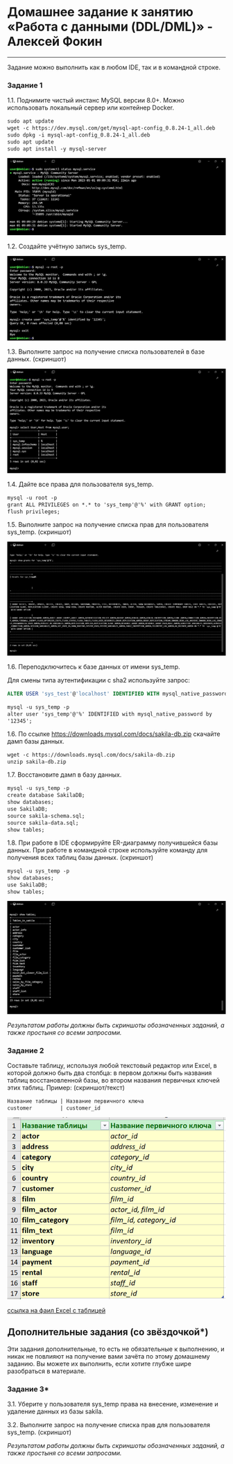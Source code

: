 # Домашнее задание к занятию «Работа с данными (DDL/DML)» - Алексей Фокин
---

Задание можно выполнить как в любом IDE, так и в командной строке.

### Задание 1
1.1. Поднимите чистый инстанс MySQL версии 8.0+. Можно использовать локальный сервер или контейнер Docker.
```
sudo apt update
wget -c https://dev.mysql.com/get/mysql-apt-config_0.8.24-1_all.deb
sudo dpkg -i mysql-apt-config_0.8.24-1_all.deb
sudo apt update
sudo apt install -y mysql-server
```
![ ](12.2/1.png)

1.2. Создайте учётную запись sys_temp. 

![ ](12.2/2.png)

1.3. Выполните запрос на получение списка пользователей в базе данных. (скриншот)

![ ](12.2/3.png)

1.4. Дайте все права для пользователя sys_temp. 
```
mysql -u root -p 
grant ALL PRIVILEGES on *.* to 'sys_temp'@'%' with GRANT option;
flush privileges;
```
1.5. Выполните запрос на получение списка прав для пользователя sys_temp. (скриншот)

![ ](12.2/4.png)

1.6. Переподключитесь к базе данных от имени sys_temp.

Для смены типа аутентификации с sha2 используйте запрос: 
```sql
ALTER USER 'sys_test'@'localhost' IDENTIFIED WITH mysql_native_password BY 'password';
```
```
mysql -u sys_temp -p 
alter user 'sys_temp'@'%' IDENTIFIED with mysql_native_password by '12345';
```

1.6. По ссылке https://downloads.mysql.com/docs/sakila-db.zip скачайте дамп базы данных.
```
wget -c https://downloads.mysql.com/docs/sakila-db.zip
unzip sakila-db.zip
```

1.7. Восстановите дамп в базу данных.
```
mysql -u sys_temp -p
create database SakilaDB;
show databases;
use SakilaDB;
source sakila-schema.sql;
source sakila-data.sql;
show tables;
```


1.8. При работе в IDE сформируйте ER-диаграмму получившейся базы данных. При работе в командной строке используйте команду для получения всех таблиц базы данных. (скриншот)
```
mysql -u sys_temp -p
show databases;
use SakilaDB;
show tables;
```
![ ](12.2/5.png)

*Результатом работы должны быть скриншоты обозначенных заданий, а также простыня со всеми запросами.*


### Задание 2
Составьте таблицу, используя любой текстовый редактор или Excel, в которой должно быть два столбца: в первом должны быть названия таблиц восстановленной базы, во втором названия первичных ключей этих таблиц. Пример: (скриншот/текст)
```
Название таблицы | Название первичного ключа
customer         | customer_id
```
![ ](12.2/6.png)

[ссылка на фаил Excel с таблицей](12.2/12.2.xlsx)

## Дополнительные задания (со звёздочкой*)
Эти задания дополнительные, то есть не обязательные к выполнению, и никак не повлияют на получение вами зачёта по этому домашнему заданию. Вы можете их выполнить, если хотите глубже шире разобраться в материале.

### Задание 3*
3.1. Уберите у пользователя sys_temp права на внесение, изменение и удаление данных из базы sakila.

3.2. Выполните запрос на получение списка прав для пользователя sys_temp. (скриншот)

*Результатом работы должны быть скриншоты обозначенных заданий, а также простыня со всеми запросами.*
